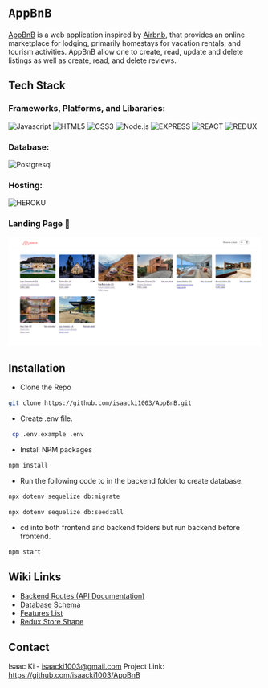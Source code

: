 # `AppBnB`

[AppBnB](https://appbnb1.herokuapp.com/) is a web application inspired by [Airbnb](https://www.airbnb.com/), that provides an online marketplace for lodging, primarily homestays for vacation rentals, and tourism activities.
AppBnB allow one to create, read, update and delete listings as well as create, read, and delete reviews.

## Tech Stack

### Frameworks, Platforms, and Libararies:

![Javascript](https://img.shields.io/badge/Javascript%20-F7DF1E?style=for-the-badge&logo=Javascript&logoColor=white)
![HTML5](https://img.shields.io/badge/HTML5-E34F26?style=for-the-badge&logo=HTML5&logoColor=white)
![CSS3](https://img.shields.io/badge/CSS3-1572B6?style=for-the-badge&logo=CSS3&logoColor=white)
![Node.js](https://img.shields.io/badge/Node.Js%20-339933?style=for-the-badge&logo=Node.js&logoColor=white)
![EXPRESS](https://img.shields.io/badge/Express%20-000000?style=for-the-badge&logo=REACT&logoColor=white)
![REACT](https://img.shields.io/badge/REACT%20-61DAFB?style=for-the-badge&logo=REACT&logoColor=white)
![REDUX](https://img.shields.io/badge/Redux%20-764ABC?style=for-the-badge&logo=Redux&logoColor=white)

### Database:

![Postgresql](https://img.shields.io/badge/Postgresql-4169E1?style=for-the-badge&logo=postgresql&logoColor=white)

### Hosting:

![HEROKU](https://img.shields.io/badge/Heroku-430098?style=for-the-badge&logo=Heroku&logoColor=white)

### Landing Page 👀

![alt text](https://github.com/isaacki1003/AppBnB/blob/main/landing-page.png?raw=true)

## Installation

- Clone the Repo

```sh
git clone https://github.com/isaacki1003/AppBnB.git
```

- Create .env file.

```sh
 cp .env.example .env
```

- Install NPM packages

```sh
npm install
```

- Run the following code to in the backend folder to create database.

```sh
npx dotenv sequelize db:migrate
```

```sh
npx dotenv sequelize db:seed:all
```

- cd into both frontend and backend folders but run backend before frontend.

```sh
npm start
```

## Wiki Links

- [Backend Routes (API Documentation)](https://github.com/isaacki1003/AppBnB/wiki/API-Routes)
- [Database Schema](https://github.com/isaacki1003/AppBnB/wiki/API-Routes)
- [Features List](https://github.com/isaacki1003/AppBnB/wiki/Features-List)
- [Redux Store Shape](https://github.com/isaacki1003/AppBnB/wiki/Redux-Store-Shape)


## Contact
Isaac Ki - isaacki1003@gmail.com
Project Link: https://github.com/isaacki1003/AppBnB

